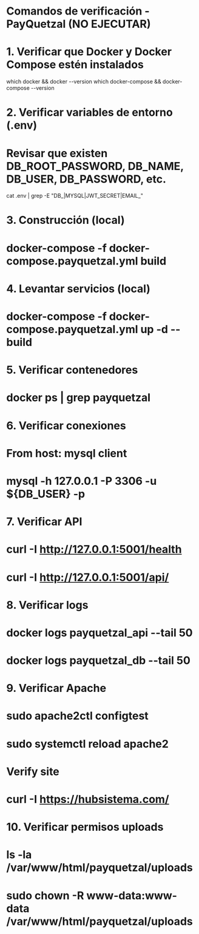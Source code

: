 # Comandos de verificación - PayQuetzal (NO EJECUTAR)

# 1. Verificar que Docker y Docker Compose estén instalados
which docker && docker --version
which docker-compose && docker-compose --version

# 2. Verificar variables de entorno (.env)
# Revisar que existen DB_ROOT_PASSWORD, DB_NAME, DB_USER, DB_PASSWORD, etc.
cat .env | grep -E "DB_|MYSQL|JWT_SECRET|EMAIL_"

# 3. Construcción (local)
# docker-compose -f docker-compose.payquetzal.yml build

# 4. Levantar servicios (local)
# docker-compose -f docker-compose.payquetzal.yml up -d --build

# 5. Verificar contenedores
# docker ps | grep payquetzal

# 6. Verificar conexiones
# From host: mysql client
# mysql -h 127.0.0.1 -P 3306 -u ${DB_USER} -p

# 7. Verificar API
# curl -I http://127.0.0.1:5001/health
# curl -I http://127.0.0.1:5001/api/

# 8. Verificar logs
# docker logs payquetzal_api --tail 50
# docker logs payquetzal_db --tail 50

# 9. Verificar Apache
# sudo apache2ctl configtest
# sudo systemctl reload apache2
# Verify site
# curl -I https://hubsistema.com/

# 10. Verificar permisos uploads
# ls -la /var/www/html/payquetzal/uploads
# sudo chown -R www-data:www-data /var/www/html/payquetzal/uploads
